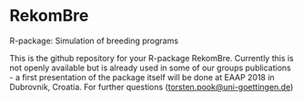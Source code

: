 # RekomBre
R-package: Simulation of breeding programs

This is the github repository for your R-package RekomBre. Currently this is not openly available but is already used in some of our groups publications - a first presentation of the package itself will be done at EAAP 2018 in Dubrovnik, Croatia. For further questions (torsten.pook@uni-goettingen.de)
